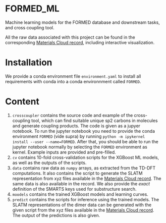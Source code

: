 # FORMED_ML
Machine learning models for the FORMED database and downstream tasks, and cross coupling tool.

All the raw data associated with this project can be found in the corresponding [Materials Cloud record](https://doi.org/10.24435/materialscloud:j6-e2), including interactive visualization.

# Installation

We provide a conda environment file `environment.yaml` to install all requirements with conda into a conda environnment called `FORMED`.

# Content
1. `crosscoupler` contains the source code and example of the cross-coupling tool, which can find suitable unique sp2 carbons in molecules and generate coupling products. The code is given as a jupyer notebook. To run the jupyter notebook you need to provide the conda environment `FORMED` (vide supra) by running `python -m ipykernel install --user --name=FORMED`. After that, you should be able to run the jupyter notebook normally by selecting the `FORMED` environment as kernel. Example inputs are provided and pre-filled.
2. `cv` contains 10-fold cross-validation scripts for the XGBoost ML models, as well as the outputs of the scripts.
3. `data` contains raw data as `numpy` arrays, as extracted from the TD-DFT computations. It also contains the script to generate the SLATM representation from xyz files available in the [Materials Cloud record](https://doi.org/10.24435/materialscloud:j6-e2). The same data is also available in the record. We also provide the *exact* definition of the SMARTS keys used for substructure search.
4. `moodels` contains the trained XGBoost models and learning curves.
5. `predict` contains the scripts for inference using the trained models. The SLATM representations of the dimer data can be generated with the given script from the xyz files available in the [Materials Cloud record](https://doi.org/10.24435/materialscloud:j6-e2). The output of the predictions is also given.
